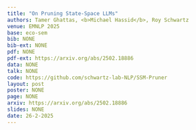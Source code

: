 ```yaml
---
title: "On Pruning State-Space LLMs"
authors: Tamer Ghattas, <b>Michael Hassid</b>, Roy Schwartz 
venue: EMNLP 2025
base: eco-sem
bib: NONE
bib-ext: NONE
pdf: NONE
pdf-ext: https://arxiv.org/abs/2502.18886
data: NONE
talk: NONE
code: https://github.com/schwartz-lab-NLP/SSM-Pruner
layout: post
poster: NONE
page: NONE
arxiv: https://arxiv.org/abs/2502.18886
slides: NONE
date: 26-2-2025
---
```

